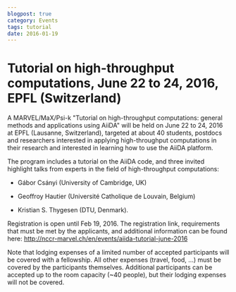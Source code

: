 ```yaml
---
blogpost: true
category: Events
tags: tutorial
date: 2016-01-19
---
```


# Tutorial on high-throughput computations, June 22 to 24, 2016, EPFL (Switzerland)

A MARVEL/MaX/Psi-k "Tutorial on high-throughput computations: general methods and applications using AiiDA" will be held on June 22 to 24, 2016 at EPFL (Lausanne, Switzerland), targeted at about 40 students, postdocs and researchers interested in applying high-throughput computations in their research and interested in learning how to use the AiiDA platform.

The program includes a tutorial on the AiiDA code, and three invited highlight talks from experts in the field of high-throughput computations:

- Gábor Csányi (University of Cambridge, UK)

- Geoffroy Hautier (Université Catholique de Louvain, Belgium)

- Kristian S. Thygesen (DTU, Denmark).

Registration is open until Feb 19, 2016. The registration link, requirements that must be met by the applicants, and additional information can be found here: <http://nccr-marvel.ch/en/events/aiida-tutorial-june-2016>

Note that lodging expenses of a limited number of accepted participants will be covered with a fellowship. All other expenses (travel, food, ...) must be covered by the participants themselves. Additional participants can be accepted up to the room capacity (~40 people), but their lodging expenses will not be covered.
